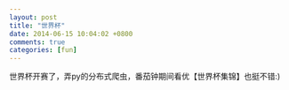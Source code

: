 ```yaml
---
layout: post
title: "世界杯"
date: 2014-06-15 10:04:02 +0800
comments: true
categories: [fun]
---
```


世界杯开赛了，弄py的分布式爬虫，番茄钟期间看优【世界杯集锦】也挺不错:)